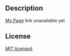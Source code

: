 ## Description

[My Page](http://hhernani.com/) link unavailable yet

## License

[MIT licensed](LICENSE).
